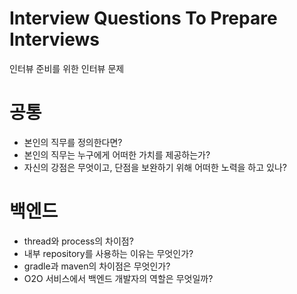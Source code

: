 # Interview Questions To Prepare Interviews
인터뷰 준비를 위한 인터뷰 문제 


# 공통 
- 본인의 직무를 정의한다면?
- 본인의 직무는 누구에게 어떠한 가치를 제공하는가?
- 자신의 강점은 무엇이고, 단점을 보완하기 위해 어떠한 노력을 하고 있나?


# 백엔드
- thread와 process의 차이점?
- 내부 repository를 사용하는 이유는 무엇인가?
- gradle과 maven의 차이점은 무엇인가?
- O2O 서비스에서 백엔드 개발자의 역할은 무엇일까?

